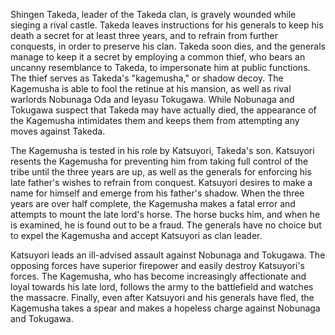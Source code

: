 Shingen Takeda, leader of the Takeda clan, is gravely wounded while sieging a rival castle. Takeda leaves instructions for his generals to keep his death a secret for at least three years, and to refrain from further conquests, in order to preserve his clan. Takeda soon dies, and the generals manage to keep it a secret by employing a common thief, who bears an uncanny resemblance to Takeda, to impersonate him at public functions. The thief serves as Takeda's "kagemusha," or shadow decoy. The Kagemusha is able to fool the retinue at his mansion, as well as rival warlords Nobunaga Oda and Ieyasu Tokugawa. While Nobunaga and Tokugawa suspect that Takeda may have actually died, the appearance of the Kagemusha intimidates them and keeps them from attempting any moves against Takeda.

The Kagemusha is tested in his role by Katsuyori, Takeda's son. Katsuyori resents the Kagemusha for preventing him from taking full control of the tribe until the three years are up, as well as the generals for enforcing his late father's wishes to refrain from conquest. Katsuyori desires to make a name for himself and emerge from his father's shadow. When the three years are over half complete, the Kagemusha makes a fatal error and attempts to mount the late lord's horse. The horse bucks him, and when he is examined, he is found out to be a fraud. The generals have no choice but to expel the Kagemusha and accept Katsuyori as clan leader.

Katsuyori leads an ill-advised assault against Nobunaga and Tokugawa. The opposing forces have superior firepower and easily destroy Katsuyori's forces. The Kagemusha, who has become increasingly affectionate and loyal towards his late lord, follows the army to the battlefield and watches the massacre. Finally, even after Katsuyori and his generals have fled, the Kagemusha takes a spear and makes a hopeless charge against Nobunaga and Tokugawa.